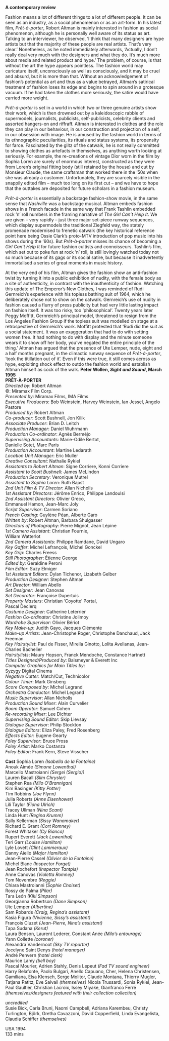 **A contemporary review**

Fashion means a lot of different things to a lot of different people. It can be seen as an industry, as a social phenomenon or as an art-form. In his latest film, _Prêt-à-porter_, Robert Altman is mainly interested in fashion as social phenomenon, although he is personally well aware of its status as art. Talking to an interviewer, he observed, ‘I think that many designers are hype artists but that the majority of these people are real artists. That’s very clear.’ Nonetheless, as he noted immediately afterwards, ‘Actually, I don’t really deal very much with the designers and what they do. It’s much more about media and related product and hype.’ The problem, of course, is that without the art the hype appears pointless. The fashion world may caricature itself, unconsciously as well as consciously, and it may be cruel and absurd, but it is more than that. Without an acknowledgement of fashion’s potential as art and thus as a value betrayed, Altman’s satirical treatment of fashion loses its edge and begins to spin around in a grotesque vacuum. If he had taken the clothes more seriously, the satire would have carried more weight.

_Prêt-à-porter_ is set in a world in which two or three genuine artists show their work, which is then drowned out by a kaleidoscopic rabble of supermodels, journalists, publicists, self-publicists, celebrity clients and assorted hangers-on and riffraff. Altman is interested in clothes and the role they can play in our behaviour, in our construction and projection of a self, in our obsession with image. He is amused by the fashion world in terms of its ethnographic peculiarities, its rituals and status systems, its propensity for farce. Fascinated by the glitz of the catwalk, he is not really committed to showing clothes as artefacts in themselves, as anything worth looking at seriously. For example, the re-creations of vintage Dior worn in the film by Sophia Loren are surely of enormous interest, constructed as they were from Loren’s original fitting body (still retained by the house) and cut by Monsieur Claude, the same craftsman that worked there in the ‘50s when she was already a customer. Unfortunately, they are scarcely visible in the snappily edited film – much too long on its first cut – and we have to hope that the outtakes are deposited for future scholars in a fashion museum.

_Prêt-à-porter_ is essentially a backstage fashion-show movie, in the same sense that _Nashville_ was a backstage musical. Altman embeds fashion shows in a French facade in the same way that Frank Tashlin embedded rock ’n’ roll numbers in the framing narrative of _The Girl Can’t Help It_. We are given – very rapidly – just three major set-piece runway sequences, which display supermodels the traditional Ziegfeld way, the stately promenade modernised to frenetic catwalk (the key historical reference point here being Ossie Clark’s proto-MTV introduction of pop music into his shows during the ‘60s). But _Prêt-à-porter_ misses its chance of becoming a _Girl Can’t Help It_ for future fashion cultists and connoisseurs. Tashlin’s film, which set out to poke fun at rock ’n’ roll, is still lovingly watched today not so much because of its gags or its social satire, but because it inadvertently immortalised a series of great moments in music history.

At the very end of his film, Altman gives the fashion show an anti-fashion twist by turning it into a public exhibition of nudity, with the female body as a site of authenticity, in contrast with the inauthenticity of fashion. Watching this update of The Emperor’s New Clothes, I was reminded of Rudi Gernreich’s experience with his topless bathing suit of 1964, which he deliberately chose not to show on the catwalk. Gernreich’s use of nudity in fashion caused a flurry of press publicity but had very little lasting impact on fashion itself. It was too risky, too ‘philosophical’. Twenty years later Peggy Moffitt, Gernreich’s principal model, threatened to resign from the Los Angeles Fashion Group if the topless suit was modelled on stage at a retrospective of Gernreich’s work. Moffitt protested that ‘Rudi did the suit as a social statement. It was an exaggeration that had to do with setting women free. It had nothing to do with display and the minute someone wears it to show off her body, you’ve negated the entire principle of the thing.’ Altman has argued that the presence of Ute Lemper, nude, eight and a half months pregnant, in the climactic runway sequence of _Prêt-à-porter_, ‘took the titillation out of it’. Even if this were true, it still comes across as hype, exploiting shock effect to outdo the fashion world and establish Altman himself as cock of the walk.
**Peter Wollen, _Sight and Sound_, March 1995**
<br>
**PRÊT-À-PORTER**  
_Directed by_: Robert Altman  
©: Miramax Film Corp.  
_Presented by_: Miramax Films, IMA Films  
_Executive Producers_: Bob Weinstein, Harvey Weinstein, Ian Jessel, Angelo Pastore  
_Produced by_: Robert Altman  
_Co-producer_: Scott Bushnell, Jon Kilik  
_Associate Producer_: Brian D. Leitch  
_Production Manager_: Daniel Wuhrmann  
_Production Co-ordinator_: Agnès Berméjo  
_Supervising Accountants_: Marie-Odile Bertot,  
Danielle Sotet, Marc Paris  
_Production Accountant_: Martine Ledarath  
_Location Unit Manager_: Eric Muller  
_Creative Consultant_: Nathalie Rykiel  
_Assistants to Robert Altman_: Signe Corriere,
Konni Corriere  
_Assistant to Scott Bushnell_: James McLindon  
_Production Secretary_: Veronique Mutrel  
_Assistant to Sophia Loren_: Ruth Bapst  
_2nd Unit Film & TV Director_: Allan Nicholls  
_1st Assistant Directors_: Jérôme Enrico,
Philippe Landoulsi  
_2nd Assistant Directors_: Olivier Greco,  
Emmanuel Hamon, Jean-Marc Joly  
_Script Supervisor_: Carmen Soriano  
_French Casting_: Guylène Péan, Alberte Garo  
_Written by_: Robert Altman, Barbara Shulgasser  
_Directors of Photography_: Pierre Mignot,
Jean Lépine  
_1st Camera Assistant_: Christian Fournie,  
William Watterlot  
_2nd Camera Assistants_: Philippe Ramdane,
David Ungaro  
_Key Gaffer_: Michel Lefrançois, Michel Gonckel  
_Key Grip_: Charles Freess  
_Still Photographer_: Étienne George  
_Edited by_: Geraldine Peroni  
_Film Editor_: Suzy Elmiger  
_1st Assistant Editors_: Dylan Tichenor,
Lizabeth Gelber  
_Production Designer_: Stephen Altman  
_Art Director_: William Abello  
_Set Designer_: Jean Canovas  
_Set Decorator_: Françoise Dupertuis  
_Property Masters_: Christian ‘Coyotte’ Portal,  
Pascal Declerq  
_Costume Designer_: Catherine Leterrier  
_Fashion Co-ordinator_: Christine Jolimoy  
_Wardrobe Supervisor_: Olivier Bériot  
_Key Make-up_: Judith Gayo, Jacques Clémente  
_Make-up Artists_: Jean-Christophe Roger, Christophe Danchaud, Jack Freeman  
_Key Hairstylist_: Paul de Fisser, Mirella Ginotto, Lolita Avellanas, Jean-Charles Bachelier  
_Hairstylists_: Maury Hopson, Franck Mendoche, Constance Hartnett  
_Titles Designed/Produced by_: Balsmeyer & Everett Inc  
_Computer Graphics for Main Titles by_:  
Syzygy Digital Cinema  
_Negative Cutter_: Match/Cut, Technicolor  
_Colour Timer_: Mark Ginsberg  
_Score Composed by_: Michel Legrand  
_Orchestra Conductor_: Michel Legrand  
_Music Supervisor_: Allan Nicholls  
_Production Sound Mixer_: Alain Curvelier  
_Boom Operator_: Samuel Cohen  
_Re-recording Mixer_: Lee Dichter  
_Supervising Sound Editor_: Skip Lievsay  
_Dialogue Supervisor_: Philip Stockton  
_Dialogue Editors_: Eliza Paley, Fred Rosenberg  
_Effects Editor_: Eugene Gearty  
_Foley Supervisor_: Bruce Pross  
_Foley Artist_: Marko Costanza  
_Foley Editor_: Frank Kern, Steve Visscher

**Cast**
Sophia Loren _(Isabella de la Fontaine)_  
Anouk Aimée _(Simone Lowenthal)_  
Marcello Mastroianni _(Sergei (Sergio))_  
Lauren Bacall _(Slim Chrysler)_  
Stephen Rea _(Milo O’Brannigan)_  
Kim Basinger _(Kitty Potter)_  
Tim Robbins _(Joe Flynn)_  
Julia Roberts _(Anne Eisenhower)_  
Lili Taylor _(Fiona Ulrich)_  
Tracey Ullman _(Nina Scant)_  
Linda Hunt _(Regina Krumm)_  
Sally Kellerman _(Sissy Wanamaker)_  
Richard E. Grant _(Cort Romney)_  
Forest Whitaker _(Cy Bianco)_  
Rupert Everett _(Jack Lowenthal)_  
Teri Garr _(Louise Hamilton)_  
Lyle Lovett _(Clint Lammeraux)_  
Danny Aiello _(Major Hamilton)_  
Jean-Pierre Cassel _(Olivier de la Fontaine)_  
Michel Blanc _(Inspector Forget)_  
Jean Rochefort _(Inspector Tantpis)_  
Anne Canovas _(Violetta Romney)_  
Tom Novembre _(Reggie)_  
Chiara Mastroianni _(Sophie Choiset)_  
Rossy de Palma _(Pilar)_  
Tara León _(Kiki Simpson)_  
Georgianna Robertson _(Dane Simpson)_  
Ute Lemper _(Albertine)_  
Sam Robards _(Craig, Regina’s assistant)_  
Kasia Figura _(Vivienne, Sissy’s assistant)_  
François Cluzet _(Jean-Pierre, Nina’s assistant)_  
Tapa Sudana _(Kerut)_  
Laura Benson, Laurent Lederer, Constant Anée _(Milo’s entourage)_  
Yann Collette _(coroner)_  
Alexandra Vandernoot _(Sky TV reporter)_  
Jocelyne Saint Denys _(hotel manager)_  
André Penvern _(hotel clerk)_  
Maurice Lamy _(bell boy)_  
Pascal Mourier, Adrien Stahly, Denis Lepeut
_(Fad TV sound engineer)_  
Harry Belafonte, Paolo Bulgari, Anello Capuano, Cher, Helena Christensen, Gamiliana, Elsa Klensch, Serge Molitor, Claude Montana, Thierry Mugler,
Tatjana Patitz, Eve Salvail _(themselves)_
Nicola Trussardi, Sonia Rykiel, Jean-Paul Gaultier, Christian Lacroix, Issey Miyake, Gianfranco Ferré _(themselves/designers featured with their collection collection)_

_uncredited_  
Susie Bick,  Carla Bruni, Naomi Campbell, Adriana Karembeu, Christy Turlington, Björk,  Gretha Cavazzoni, David Copperfield, Linda Evangelista, Claudia Schiffer _(themselves)_

USA 1994<br>
133 mins

<!--stackedit_data:
eyJoaXN0b3J5IjpbLTMyOTEzNDQyMSwtMTgxNDc3MTAxOV19
-->